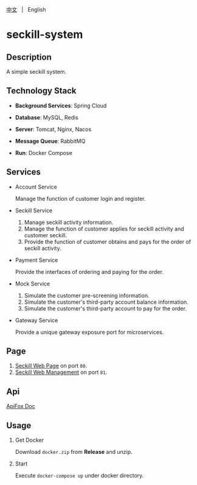 [中文](README.zh.md) &nbsp; | &nbsp; English

# seckill-system

## Description
A simple seckill system.



## Technology Stack
+ **Background Services**: Spring Cloud

+ **Database**: MySQL, Redis

+ **Server**: Tomcat, Nginx, Nacos

+ **Message Queue**: RabbitMQ

+ **Run**: Docker Compose

  

## Services
+ Account Service

  Manage the function of customer login and register.


+ Seckill Service

  1. Manage seckill activity information.
  2. Manage the function of customer applies for seckill activity and customer seckill.
  3. Provide the function of customer obtains and pays for the order of seckill activity.
  
+ Payment Service

  Provide the interfaces of ordering and paying for the order.


+ Mock Service

  1. Simulate the customer pre-screening information.
  2. Simulate the customer's third-party account balance information.
  3. Simulate the customer's third-party account to pay for the order.


+ Gateway Service

  Provide a unique gateway exposure port for microservices.



## Page
1. [Seckill Web Page](https://github.com/KillerJmc/seckill-system-web) on port `80`.
2. [Seckill Web Management](https://github.com/KillerJmc/seckill-system/tree/master/web-management) on port `81`.



## Api
[ApiFox Doc](https://seckill-system.apifox.cn/)



## Usage
1. Get Docker
   
   Download `docker.zip` from **Release** and unzip.
   
2. Start
   
   Execute `docker-compose up` under docker directory.

